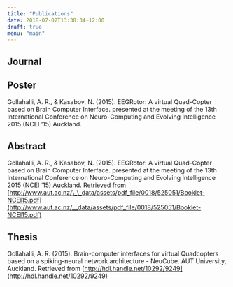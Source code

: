 ```yaml
---
title: "Publications"
date: 2018-07-02T13:38:34+12:00
draft: true
menu: "main"
---
```


## Journal

## Poster

Gollahalli, A. R., & Kasabov, N. (2015). EEGRotor: A virtual Quad-Copter based on Brain Computer Interface. presented at the meeting of the 13th International Conference on Neuro-Computing and Evolving Intelligence 2015 (NCEI ‘15) Auckland.

## Abstract

Gollahalli, A. R., & Kasabov, N. (2015). EEGRotor: A virtual Quad-Copter based on Brain Computer Interface. presented at the meeting of the 13th International Conference on Neuro-Computing and Evolving Intelligence 2015 (NCEI ‘15) Auckland. Retrieved from [http://www.aut.ac.nz/\_\_data/assets/pdf_file/0018/525051/Booklet-NCEI15.pdf](http://www.aut.ac.nz/__data/assets/pdf_file/0018/525051/Booklet-NCEI15.pdf)

## Thesis

Gollahalli, A. R. (2015). Brain-computer interfaces for virtual Quadcopters based on a spiking-neural network architecture - NeuCube. AUT University, Auckland. Retrieved from [http://hdl.handle.net/10292/9249](http://hdl.handle.net/10292/9249)
